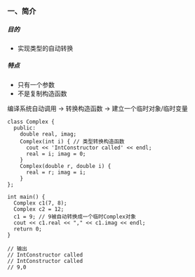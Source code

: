 ### 一、简介

##### 目的
- 实现类型的自动转换

##### 特点
- 只有一个参数
- 不是复制构造函数

编译系统自动调用 -> 转换构造函数 -> 建立一个临时对象/临时变量

```
class Complex {
  public:
    double real, imag;
    Complex(int i) { // 类型转换构造函数
      cout << 'IntConstructor called' << endl;
      real = i; imag = 0;
    }
    Complex(double r, double i) {
      real = r; imag = i;
    }
};

int main() {
  Complex c1(7, 8);
  Complex c2 = 12;
  c1 = 9; // 9被自动转换成一个临时Complex对象
  cout << c1.real << "," << c1.imag << endl;
  return 0;
}

// 输出
// IntConstructor called
// IntConstructor called
// 9,0
```
